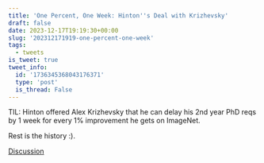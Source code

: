 ```yaml
---
title: 'One Percent, One Week: Hinton''s Deal with Krizhevsky'
draft: false
date: 2023-12-17T19:19:30+00:00
slug: '202312171919-one-percent-one-week'
tags:
  - tweets
is_tweet: true
tweet_info:
  id: '1736345368043176371'
  type: 'post'
  is_thread: False
---
```




TIL: Hinton offered Alex Krizhevsky that he can delay  his 2nd year PhD reqs  by 1 week for every 1% improvement he gets on ImageNet. 

Rest is the history :).

[Discussion](https://x.com/sytelus/status/1736345368043176371)
